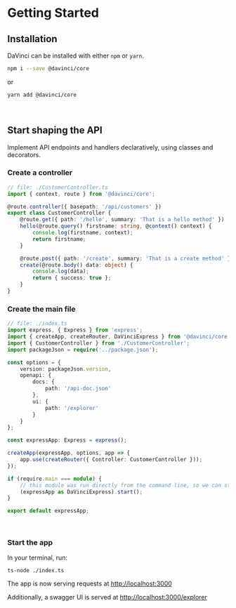 # Getting Started

## Installation

DaVinci can be installed with either `npm` or `yarn`.

```bash
npm i --save @davinci/core
```

or

```bash
yarn add @davinci/core
```


<br/>

## Start shaping the API
Implement API endpoints and handlers declaratively, using classes and decorators.

### Create a controller

```typescript
// file: ./CustomerController.ts
import { context, route } from '@davinci/core';

@route.controller({ basepath: '/api/customers' })
export class CustomerController {
	@route.get({ path: '/hello', summary: 'That is a hello method' })
	hello(@route.query() firstname: string, @context() context) {
		console.log(firstname, context);
		return firstname;
	}

	@route.post({ path: '/create', summary: 'That is a create method' })
	create(@route.body() data: object) {
		console.log(data);
		return { success: true };
	}
}
```

### Create the main file

```typescript
// file: ./index.ts
import express, { Express } from 'express';
import { createApp, createRouter, DaVinciExpress } from '@davinci/core';
import { CustomerController } from './CustomerController';
import packageJson = require('../package.json');

const options = {
	version: packageJson.version,
	openapi: {
		docs: {
			path: '/api-doc.json'
		},
		ui: {
			path: '/explorer'
		}
	}
};

const expressApp: Express = express();

createApp(expressApp, options, app => {
	app.use(createRouter({ Controller: CustomerController }));	
});

if (require.main === module) {
	// this module was run directly from the command line, so we can start the server
	(expressApp as DaVinciExpress).start();
}

export default expressApp;
```

<br/>

### Start the app

In your terminal, run:

```
ts-node ./index.ts
```

The app is now serving requests at [http://localhost:3000](http://localhost:3000)

Additionally, a swagger UI is served at [http://localhost:3000/explorer](http://localhost:3000/explorer)
